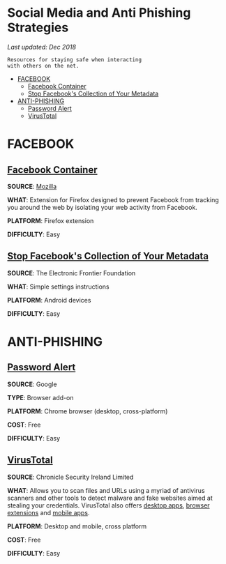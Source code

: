 # Social Media and Anti Phishing Strategies

*Last updated: Dec 2018*

    Resources for staying safe when interacting 
    with others on the net.



* [FACEBOOK](#facebook)
  * [Facebook Container](#facebook-container)
  * [Stop Facebook's Collection of Your Metadata](#stop-facebooks-collection-of-your-metadata)
* [ANTI-PHISHING](#anti-phishing)
  * [Password Alert](#password-alert)
  * [VirusTotal](#virustotal)




# FACEBOOK


## [Facebook Container](https://addons.mozilla.org/en-US/firefox/addon/facebook-container/)

**SOURCE**: [Mozilla](https://addons.mozilla.org/en-US/firefox/user/4757633/)

**WHAT**: Extension for Firefox designed to prevent Facebook from tracking you around the web by isolating your web activity from Facebook.

**PLATFORM**: Firefox extension

**DIFFICULTY**: Easy




## [Stop Facebook's Collection of Your Metadata](https://www.eff.org/deeplinks/2018/03/android-users-change-setting-stop-facebooks-collection-your-call-and-text-metadata)

**SOURCE**: The Electronic Frontier Foundation

**WHAT**: Simple settings instructions

**PLATFORM**: Android devices

**DIFFICULTY**: Easy





# ANTI-PHISHING


## [Password Alert](https://chrome.google.com/webstore/detail/password-alert/noondiphcddnnabmjcihcjfbhfklnnep?hl=en)

**SOURCE**: Google

**TYPE**: Browser add-on

**PLATFORM**: Chrome browser (desktop, cross-platform)

**COST**: Free

**DIFFICULTY**: Easy



## [VirusTotal](https://www.virustotal.com/#/home/url)

**SOURCE**: Chronicle Security Ireland Limited

**WHAT**: Allows you to scan files and URLs using a myriad of antivirus scanners and other tools to detect malware and fake websites aimed at stealing your credentials. VirusTotal also offers [desktop apps](https://support.virustotal.com/hc/en-us/articles/115002179065-Desktop-apps), [browser extensions](https://support.virustotal.com/hc/en-us/articles/115002700745-Browser-Extensions) and [mobile apps](https://support.virustotal.com/hc/en-us/articles/115002146549-Mobile-Apps).

**PLATFORM**: Desktop and mobile, cross platform

**COST**: Free

**DIFFICULTY**: Easy



